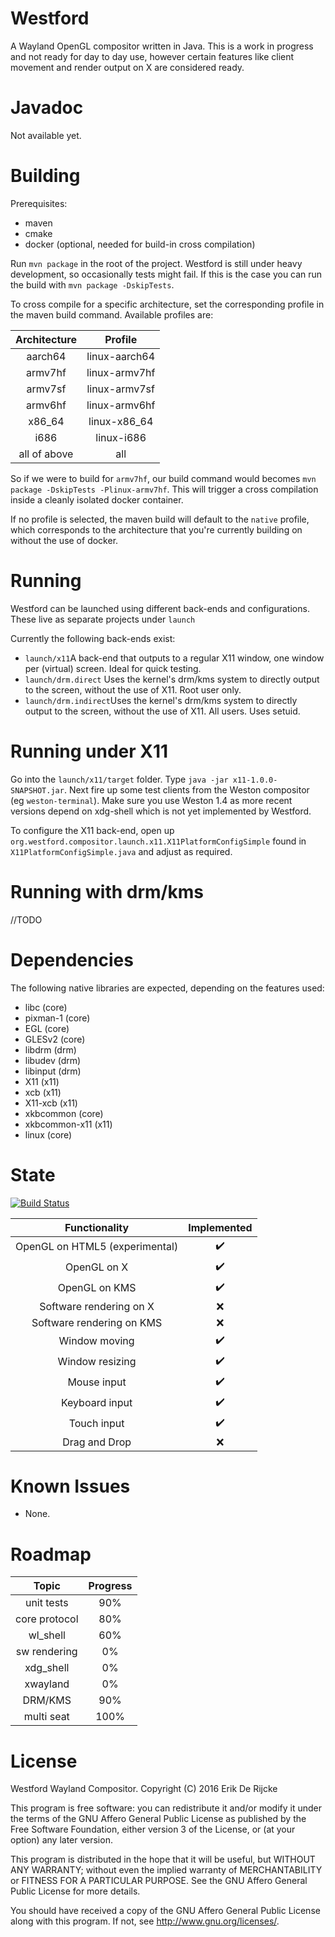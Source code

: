 Westford
=====================

A Wayland OpenGL compositor written in Java.
This is a work in progress and not ready for day to day use, however
certain features like client movement and render output on X are considered ready.

Javadoc
=======
Not available yet.

Building
========
Prerequisites: 
- maven
- cmake 
- docker (optional, needed for build-in cross compilation) 

Run `mvn package` in the root of the project. Westford is still under heavy 
development, so occasionally tests might fail. If this is the case you can run the build
with `mvn package -DskipTests`.

To cross compile for a specific architecture, set the corresponding profile in the maven build command.
Available profiles are:

| Architecture | Profile     |
|:------------:|:-----------:|
| aarch64      |linux-aarch64|
| armv7hf      |linux-armv7hf| 
| armv7sf      |linux-armv7sf|
| armv6hf      |linux-armv6hf|
| x86_64       |linux-x86_64 |
| i686         |linux-i686   |
| all of above |all          |

So if we were to build for `armv7hf`, our build command would becomes `mvn package -DskipTests -Plinux-armv7hf`.
This will trigger a cross compilation inside a cleanly isolated docker container.

If no profile is selected, the maven build will default to the `native` profile, which corresponds to
the architecture that you're currently building on without the use of docker.

Running
=======
Westford can be launched using different back-ends and configurations. These live as separate projects
under `launch`

Currently the following back-ends exist:
- `launch/x11`A back-end that outputs to a regular X11 window, one window per (virtual) screen. Ideal for quick testing.
- `launch/drm.direct` Uses the kernel's drm/kms system to directly output to the screen, without the use of X11. Root user only. 
- `launch/drm.indirect`Uses the kernel's drm/kms system to directly output to the screen, without the use of X11. All users. Uses setuid.


Running under X11
=================
Go into the `launch/x11/target` folder. Type `java -jar x11-1.0.0-SNAPSHOT.jar`.
Next fire up some test clients from the Weston compositor (eg `weston-terminal`). 
Make sure you use Weston 1.4 as more recent versions depend on xdg-shell which is not 
yet implemented by Westford.

To configure the X11 back-end, open up `org.westford.compositor.launch.x11.X11PlatformConfigSimple` 
found in `X11PlatformConfigSimple.java` and adjust as required.

Running with drm/kms
====================
//TODO

Dependencies
============
The following native libraries are expected, depending on the features used:
 - libc (core)
 - pixman-1 (core)
 - EGL (core)
 - GLESv2 (core)
 - libdrm (drm)
 - libudev (drm)
 - libinput (drm)
 - X11 (x11)
 - xcb (x11)
 - X11-xcb (x11)
 - xkbcommon (core)
 - xkbcommon-x11 (x11)
 - linux (core)

State
=====
[![Build Status](https://travis-ci.org/udevbe/westford.svg?branch=master)](https://travis-ci.org/udevbe/westford)

| Functionality                  | Implemented        |
| :-------------------------:    | :----------------: |
| OpenGL on HTML5 (experimental) | :heavy_check_mark: |
| OpenGL on X                    | :heavy_check_mark: |
| OpenGL on KMS                  | :heavy_check_mark: |
| Software rendering on X        | :x:                |
| Software rendering on KMS      | :x:                |
| Window moving                  | :heavy_check_mark: |
| Window resizing                | :heavy_check_mark: |
| Mouse input                    | :heavy_check_mark: |
| Keyboard input                 | :heavy_check_mark: |
| Touch input                    | :heavy_check_mark: |
| Drag and Drop                  | :x:                |

Known Issues
============
 - None.

Roadmap
====
| Topic         | Progress  |
| :-----------: | :-------: |
| unit tests    | 90%       |
| core protocol | 80%       |
| wl_shell      | 60%       |
| sw rendering  | 0%        |
| xdg_shell     | 0%        |
| xwayland      | 0%        |
| DRM/KMS       | 90%        |
| multi seat    | 100%      |

License
=======

Westford Wayland Compositor.
Copyright (C) 2016  Erik De Rijcke

This program is free software: you can redistribute it and/or modify
it under the terms of the GNU Affero General Public License as
published by the Free Software Foundation, either version 3 of the
License, or (at your option) any later version.

This program is distributed in the hope that it will be useful,
but WITHOUT ANY WARRANTY; without even the implied warranty of
MERCHANTABILITY or FITNESS FOR A PARTICULAR PURPOSE.  See the
GNU Affero General Public License for more details.

You should have received a copy of the GNU Affero General Public License
along with this program.  If not, see <http://www.gnu.org/licenses/>.
